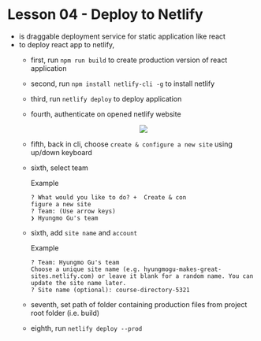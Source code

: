 # Lesson 04 - Deploy to Netlify

- is draggable deployment service for static application like react
- to deploy react app to netlify,
    - first, run `npm run build` to create production version of react application
    - second, run `npm install netlify-cli -g` to install netlify
    - third, run `netlify deploy` to deploy application
    - fourth, authenticate on opened netlify website

        <div style="text-align: center;">
            <img src="https://user-images.githubusercontent.com/6856382/71773388-5c73c400-2f19-11ea-9904-ab9d329c4b87.png">
        </div>


    - fifth, back in cli, choose `create & configure a new site` using up/down keyboard
    - sixth, select team

        Example
        ```
        ? What would you like to do? +  Create & con
        figure a new site
        ? Team: (Use arrow keys)
        ❯ Hyungmo Gu's team
        ```

    - sixth, add `site name` and `account`

        Example

        ```
        ? Team: Hyungmo Gu's team
        Choose a unique site name (e.g. hyungmogu-makes-great-sites.netlify.com) or leave it blank for a random name. You can update the site name later.
        ? Site name (optional): course-directory-5321
        ```

    - seventh, set path of folder containing production files from project root folder (i.e. build)
    - eighth, run `netlify deploy --prod`
